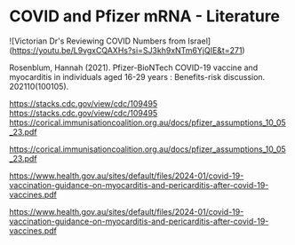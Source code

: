 # COVID and Pfizer mRNA - Literature



![Victorian Dr's Reviewing COVID Numbers from Israel]
(https://youtu.be/L9vgxCQAXHs?si=SJ3kh9xNTm6YjQIE&t=271)

Rosenblum, Hannah (2021). Pfizer-BioNTech COVID-19 vaccine and myocarditis in individuals aged 16-29 years : Benefits-risk discussion. 202110(100105). 


https://stacks.cdc.gov/view/cdc/109495
https://stacks.cdc.gov/view/cdc/109495
https://corical.immunisationcoalition.org.au/docs/pfizer_assumptions_10_05_23.pdf


https://corical.immunisationcoalition.org.au/docs/pfizer_assumptions_10_05_23.pdf

https://www.health.gov.au/sites/default/files/2024-01/covid-19-vaccination-guidance-on-myocarditis-and-pericarditis-after-covid-19-vaccines.pdf

https://www.health.gov.au/sites/default/files/2024-01/covid-19-vaccination-guidance-on-myocarditis-and-pericarditis-after-covid-19-vaccines.pdf



